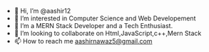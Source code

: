 - 👋 Hi, I’m @aashir12
- 👀 I’m interested in Computer Science and Web Developement
- 🌱 I’m a MERN Stack Developer and a Tech Enthusiast.
- 💞️ I’m looking to collaborate on Html,JavaScript,c++,Mern Stack
- 📫 How to reach me aashirnawaz5@gmail.com

<!---
aashir12/aashir12 is a ✨ special ✨ repository because its `README.md` (this file) appears on your GitHub profile.
You can click the Preview link to take a look at your changes.
--->

